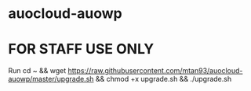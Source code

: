 # auocloud-auowp
# FOR STAFF USE ONLY

Run
 cd ~ && wget https://raw.githubusercontent.com/mtan93/auocloud-auowp/master/upgrade.sh && chmod +x upgrade.sh && ./upgrade.sh

